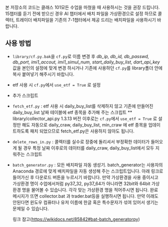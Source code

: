 본 저장소의 코드는 클래스 101모든 수업을 마쳤을 때 사용하시는 것을 권장 드립니다. 15챕터를 듣기 전에 받으신 경우 AI 챕터에서 배치 파일을 가상환경으로 설정 하므로 콜렉터, 트레이더 배치파일을 기존의 7-1챕터에서 제공 드리는 배치파일을 사용하시기 바랍니다.

## 사용 방법

- `library/cf.py.bak`을 `cf.py`로 이름 변경 후 *db_ip, db_id, db_passwd, db_port, imi1_accout, imi1_simul_num, start_daily_buy_list, dart_api_key* 값을 본인의 설정에 맞게 변경 하시거나
기존에 사용하던 `cf.py`를 library폴더 안에 복사 붙여넣기 해주시기 바랍니다.

- etf 사용 시
 `cf.py`에서 `use_etf = True` 로 설정

- 추가 스크립트
 - `fetch_etf.py` :  etf 사용 시 daily_buy_list를 삭제하지 않고 기존에 만들어진 daily_buy_list 날짜 테이블에 etf 종목을 추가해 주는 스크립트
         ** library/collector_api.py 1.3.13 버전 이후로는 `cf.py`에서 `use_etf = True` 로 설정만 해도 자동으로
         daily_craw, daily_buy_list, min_craw 에 etf 종목을 업데이트하도록 패치 되었으므로 fetch_etf.py은 사용하지 않아도 됩니다.

 - `delete_rows_in.py` : 콜렉터를 실수로 장중에 돌리셔서 부정확한 데이터가 들어오게 될 경우 특정 날짜 이후로의 데이터를 daily_craw, daily_buy_list에서 모두 지워주는 스크립트

 - `batch_generator.py` :  모든 배치파일 자동 생성기.
         batch_generator는 사용자의 Anaconda 경로에 맞게 배치파일을 자동 생성해 주는 스크립트입니다. 아래 링크로 들어가신 후 다운로드 버튼을 누르시기 바랍니다.
         만약 가상환경을 사용 중이시고 가상환경 명이 수업에서처럼 py37_32, py37_64가 아니라면 32bit와 64bit 가상환경 명을 물어볼 수 있습니다. 각각 맞는 가상환경 명을 적어주시면 됩니다.
         완료 메시지가 뜨면 collector.bat 과 trader.bat등을 실행하시면 됩니다.
         만약 이래도 안된다면 윈도우 컴퓨터나 유저 이름에 한글 혹은 특수문자가 섞여 있어서 생기는 문제일 수 있습니다.

    링크 참고(https://wikidocs.net/85842#bat-batch_generatorpy)